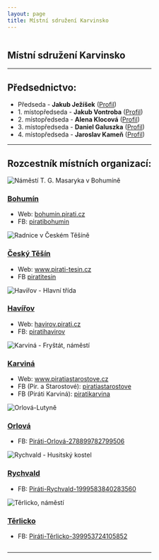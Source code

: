 ```yaml
---
layout: page
title: Místní sdružení Karvinsko
---
```


<div class="row">
  <div class="medium-12 large-12 columns">
    <section class="o-section o-section--noSpaceBottom">
      <div class="o-section-inner">
        <div class="c-BasicPage">
          <div class="vspace-nb-m">
            <h1>Místní sdružení Karvinsko</h1>
            <hr>
            <h2>Předsednictvo:</h2>
            <ul>
	    <li>Předseda - <b>Jakub Ježíšek</b> (<a href="https://lide.pirati.cz/personProfile/653/" target="_blank">Profil</a>)</li>
            <li>1. místopředseda - <b>Jakub Vontroba</b> (<a href="https://wiki.pirati.cz/lide/jakub_vontroba" target="_blank">Profil</a>)</li>
	    <li>2. místopředseda - <b>Alena Klocová</b> (<a href="https://lide.pirati.cz/person/415/" target="_blank">Profil</a>)</li>
            <li>3. místopředseda - <b>Daniel Galuszka</b> (<a href="../lide/daniel-galuszka" target="_blank">Profil</a>)</li>
	    <li>4. místopředseda - <b>Jaroslav Kameň</b> (<a href="https://lide.pirati.cz/person/583/" target="_blank">Profil</a>)</li>
            </ul>
            <hr>
            <h2>Rozcestník místních organizací:</h2>
            <div class="row vspace-nb-m">
              <div class="large-4 medium-6 small-12 columns end">
                <div class="c-content-card">
                  <div class="c-content-card-img">
                    <img src="{{ '/assets/img/teams/bohumin_wiki.jpg' | relative_url }}" alt="Náměstí T. G. Masaryka v Bohumíně" title="Náměstí T. G. Masaryka v Bohumíně - autor: Ondřej Žváček [CC BY-SA 3.0]; zdroj: https://commons.wikimedia.org/wiki/File:N%C3%A1m%C4%9Bst%C3%AD_T._G._Masaryka_v_Bohum%C3%ADn%C4%9B.jpg">
                  </div>
                  <div class="c-content-card-content-box">
                    <h3 class="c-content-card-title">
                      <a href="https://bohumin.pirati.cz/" target="_blank">Bohumín</a>
                    </h3>
                    <ul>
                      <li>Web: <a href="https://bohumin.pirati.cz/" target="_blank">bohumin.pirati.cz</a></li>
                      <li>FB: <a href="https://www.facebook.com/piratibohumin" target="_blank">piratibohumin</a></li>
                    </ul>
                  </div>
                </div>
              </div>
              <div class="large-4 medium-6 small-12 columns end">
                <div class="c-content-card">
                  <div class="c-content-card-img">
                    <img src="{{ '/assets/img/teams/cesky-tesin_wiki.jpg' | relative_url }}" alt="Radnice v Českém Těšíně" title="Radnice v Českém Těšíně - autor: Ondřej Žváček [CC BY-SA 3.0]; zdroj: https://commons.wikimedia.org/wiki/File:Radnice_v_%C4%8Cesk%C3%A9m_T%C4%9B%C5%A1%C3%ADn%C4%9B.jpg">
                  </div>
                  <div class="c-content-card-content-box">
                    <h3 class="c-content-card-title">
                      <a href="https://www.pirati-tesin.cz" target="_blank">Český Těšín</a>
                    </h3>
                    <ul>
                      <li>Web: <a href="https://www.pirati-tesin.cz" target="_blank">www.pirati-tesin.cz</a></li>
                      <li>FB <a href="https://www.facebook.com/piratitesin" target="_blank">piratitesin</a></li>
                    </ul>
                  </div>
                </div>
              </div>
              <div class="large-4 medium-6 small-12 columns end">
                <div class="c-content-card">
                  <div class="c-content-card-img">
                    <img src="{{ '/assets/img/teams/havirov_wiki.jpg' | relative_url }}" alt="Havířov - Hlavní třída" title="Havířov, Hlavní třída - autor: Petr Michalik [CC BY-SA 4.0]; zdroj: https://commons.wikimedia.org/wiki/File:Hav%C3%AD%C5%99ov_-_Hlavn%C3%AD_t%C5%99%C3%ADda.jpg">
                  </div>
                  <div class="c-content-card-content-box">
                    <h3 class="c-content-card-title">
                      <a href="https://havirov.pirati.cz/" target="_blank">Havířov</a>
                    </h3>
                    <ul>
                      <li>Web: <a href="https://havirov.pirati.cz/" target="_blank">havirov.pirati.cz</a></li>
                      <li>FB: <a href="https://www.facebook.com/piratihavirov" target="_blank">piratihavirov</a></li>
                    </ul>
                  </div>
                </div>
              </div>
              <div class="large-4 medium-6 small-12 columns end">
                <div class="c-content-card">
                  <div class="c-content-card-img">
                    <img src="{{ '/assets/img/teams/karvina.jpg' | relative_url }}" alt="Karviná - Fryštát, náměstí" title="Karviná - Fryštát, náměstí - autor: Hons084 [CC BY-SA 4.0]; zdroj: https://commons.wikimedia.org/wiki/File:2013_Karwina,_Frysztat,_%C5%BBeliwna_fontanna_na_rynku_01.jpg">
                  </div>
                  <div class="c-content-card-content-box">
                    <h3 class="c-content-card-title">
                      <a href="http://www.piratiastarostove.cz" target="_blank">Karviná</a>
                    </h3>
                    <ul>
                      <li>Web: <a href="http://www.piratiastarostove.cz" target="_blank">www.piratiastarostove.cz</a></li>
                      <li>FB (Pir. a Starostové): <a href="https://www.facebook.com/piratiastarostove" target="_blank">piratiastarostove</a></li>
                      <li>FB (Piráti Karviná): <a href="https://www.facebook.com/piratikarvina" target="_blank">piratikarvina</a></li>
                    </ul>
                  </div>
                </div>
              </div>
              <div class="large-4 medium-6 small-12 columns end">
                <div class="c-content-card">
                  <div class="c-content-card-img">
                    <img src="{{ '/assets/img/teams/orlova_wiki.jpg' | relative_url }}" alt="Orlová-Lutyně" title="Orlová-Lutyně - autor: Mecidlo [CC BY-SA 3.0]; zdroj: https://commons.wikimedia.org/wiki/File:Orlov%C3%A1-Lutyn%C4%9B_2012.jpg">
                  </div>
                  <div class="c-content-card-content-box">
                    <h3 class="c-content-card-title">
                      <a href="https://www.facebook.com/Pir%C3%A1ti-Orlov%C3%A1-278899782799506" target="_blank">Orlová</a>
                    </h3>
                    <ul>
                      <li>FB: <a href="https://www.facebook.com/Pir%C3%A1ti-Orlov%C3%A1-278899782799506" target="_blank">Piráti-Orlová-278899782799506</a></li>
                    </ul>
                  </div>
                </div>
              </div>
              <div class="large-4 medium-6 small-12 columns end">
                <div class="c-content-card">
                  <div class="c-content-card-img">
                    <img src="{{ '/assets/img/teams/rychvald_wiki.jpg' | relative_url }}" alt="Rychvald - Husitský kostel" title="Rychvald, Husitský kostel - autor: Michal Klajban [CC BY-SA 3.0]; zdroj: https://commons.wikimedia.org/wiki/File:Rychvald,_The_Czechoslovak_Hussite_Church.jpg">
                  </div>
                  <div class="c-content-card-content-box">
                    <h3 class="c-content-card-title">
                      <a href="https://www.facebook.com/Pir%C3%A1ti-Rychvald-1999583840283560" target="_blank">Rychvald</a>
                    </h3>
                    <ul>
                      <li>FB: <a href="https://www.facebook.com/Pir%C3%A1ti-Rychvald-1999583840283560" target="_blank">Piráti-Rychvald-1999583840283560</a></li>
                    </ul>
                  </div>
                </div>
              </div>
              <div class="large-4 medium-6 small-12 columns end">
                <div class="c-content-card">
                  <div class="c-content-card-img">
                    <img src="{{ '/assets/img/teams/terlicko_wiki.jpg' | relative_url }}" alt="Těrlicko, náměstí" title="Těrlicko, náměstí - autor: Vojtěch Dočkal [CC BY-SA 4.0]; zdroj: https://commons.wikimedia.org/wiki/File:T%C4%9Brlicko_n%C3%A1m%C4%9Bst%C3%AD.JPG">
                  </div>
                  <div class="c-content-card-content-box">
                    <h3 class="c-content-card-title">
                      <a href="https://www.facebook.com/Pir%C3%A1ti-T%C4%9Brlicko-399953724105852" target="_blank">Těrlicko</a>
                    </h3>
                    <ul>
                      <li>FB: <a href="https://www.facebook.com/Pir%C3%A1ti-T%C4%9Brlicko-399953724105852" target="_blank">Piráti-Těrlicko-399953724105852</a></li>
                    </ul>
                  </div>
                </div>
              </div>
            <hr>
            </div>
          </div>
        </div>
      </div>
    </section>
  </div>
</div>
